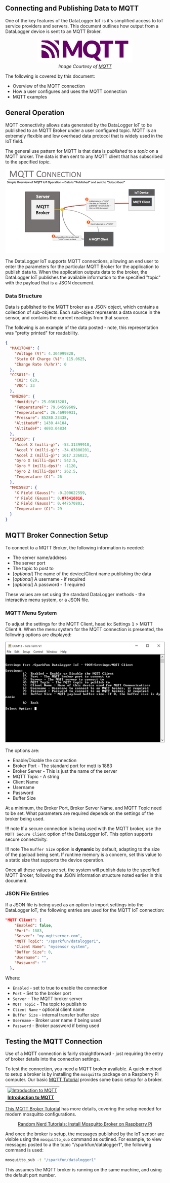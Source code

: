 ## Connecting and Publishing Data to MQTT

One of the key features of the DataLogger IoT is it's simplified access to IoT service providers and servers. This document outlines how output from a DataLogger device is sent to an MQTT Broker.

<div style="text-align: center">
  <a href="https://mqtt.org/"><img src="../assets/MQTT_Logo.png" width="300" length="300" alt="MQTT Logo"></a>
  <br />
  <i>Image Courtesy of <a href="https://mqtt.org/">MQTT</a></i>
</div>

The following is covered by this document:

* Overview of the MQTT connection
* How a user configures and uses the MQTT connection
* MQTT examples




## General Operation

MQTT connectivity allows data generated by the DataLogger IoT to be published to an MQTT Broker under a user configured topic. MQTT is an extremely flexible and low overhead data protocol that is widely used in the IoT field.

The general use pattern for MQTT is that data is *published* to a *topic* on a MQTT broker. The data is then sent to any MQTT client that has subscribed to the specified *topic*.

<div style="text-align: center">
  <a href="../assets/iot_mqtt_overview.png"><img src="../assets/iot_mqtt_overview.png" alt="MQTT Overview"></a>
</div>

The DataLogger IoT supports MQTT connections, allowing an end user to enter the parameters for the particular MQTT Broker for the application to publish data to. When the application outputs data to the broker, the DataLogger IoT publishes the available information to the specified "topic" with the payload that is a JSON document.




### Data Structure

Data is published to the MQTT broker as a JSON object, which contains a collection of sub-objects. Each sub-object represents a data source in the sensor, and contains the current readings from that source.

The following is an example of the data posted - note, this representation was "pretty printed" for readability.

```json
{
  "MAX17048": {
    "Voltage (V)": 4.304999828,
    "State Of Charge (%)": 115.0625,
    "Change Rate (%/hr)": 0
  },
  "CCS811": {
    "CO2": 620,
    "VOC": 33
  },
  "BME280": {
    "Humidity": 25.03613281,
    "TemperatureF": 79.64599609,
    "TemperatureC": 26.46999931,
    "Pressure": 85280.23438,
    "AltitudeM": 1430.44104,
    "AltitudeF": 4693.04834
  },
  "ISM330": {
    "Accel X (milli-g)": -53.31399918,
    "Accel Y (milli-g)": -34.03800201,
    "Accel Z (milli-g)": 1017.236023,
    "Gyro X (milli-dps)": 542.5,
    "Gyro Y (milli-dps)": -1120,
    "Gyro Z (milli-dps)": 262.5,
    "Temperature (C)": 26
  },
  "MMC5983": {
    "X Field (Gauss)": -0.200622559,
    "Y Field (Gauss)": 0.076416016,
    "Z Field (Gauss)": 0.447570801,
    "Temperature (C)": 29
  }
}
```



## MQTT Broker Connection Setup

To connect to a MQTT Broker, the following information is needed:

* The server name/address
* The server port
* The topic to post to
* [*optional*] The name of the device/Client name publishing the data
* [*optional*] A username - if required
* [*optional*] A password - if required

These values are set using the standard DataLogger methods - the interactive menu system, or a JSON file.




### MQTT Menu System

To adjust the settings for the MQTT Client, head to: Settings <kbd>1</kbd> > MQTT Client <kbd>9</kbd>. When the menu system for the MQTT connection is presented, the following options are displayed:

<div style="text-align: center">
  <a href="../assets/SparkFun_Datalogger_IoT_MQTT_Client_Menu.JPG"><img src="../assets/SparkFun_Datalogger_IoT_MQTT_Client_Menu.JPG" alt="MQTT Menu"></a>
</div>

The options are:

* Enable/Disable the connection
* Broker Port - The standard port for mqtt is 1883
* Broker Server - This is just the name of the server
* MQTT Topic - A string
* Client Name
* Username
* Password
* Buffer Size

At a minimum, the Broker Port, Broker Server Name, and MQTT Topic need to be set. What parameters are required depends on the settings of the broker being used.

!!! note
    If a secure connection is being used with the MQTT broker, use the `MQTT Secure Client` option of the DataLogger IoT. This option supports secure connectivity.

!!! note
    The `Buffer Size` option is **dynamic** by default, adapting to the size of the payload being sent. If runtime memory is a concern, set this value to a static size that supports the device operation.

Once all these values are set, the system will publish data to the specified MQTT Broker, following the JSON information structure noted earlier in this document.




### JSON File Entries

If a JSON file is being used as an option to import settings into the DataLogger IoT, the following entries are used for the MQTT IoT connection:

```json
"MQTT Client": {
    "Enabled": false,
    "Port": 1883,
    "Server": "my-mqttserver.com",
    "MQTT Topic": "/sparkfun/datalogger1",
    "Client Name": "mysensor system",
    "Buffer Size": 0,
    "Username": "",
    "Password": ""
  },
```

Where:

* `Enabled` - set to true to enable the connection
* `Port` - Set to the broker port
* `Server` - The MQTT broker server
* `MQTT Topic` - The topic to publish to
* `Client Name` - optional client name
* `Buffer Size` - internal transfer buffer size
* `Username` - Broker user name if being used
* `Password` - Broker password if being used

## Testing the MQTT Connection

Use of a MQTT connection is fairly straightforward - just requiring the entry of broker details into the connection settings.

To test the connection, you need a MQTT broker available. A quick method to setup a broker is by installing the `mosquitto` package on a Raspberry Pi computer. Our basic [MQTT Tutorial](https://learn.sparkfun.com/tutorials/introduction-to-mqtt) provides some basic setup for a broker.

<div style="text-align: center">
  <table>
    <tr>
     <td>
     <div style="text-align: center"><a href="https://learn.sparkfun.com/tutorials/introduction-to-mqtt"><img src="https://cdn.sparkfun.com/assets/learn_tutorials/8/2/7/mqtt-explanation2.png" alt="Introduction to MQTT" title="Introduction to MQTT"></a>
     </div>
    </td>
    </tr>
    <tr>
      <td><div style="text-align: left"><b><a href="https://learn.sparkfun.com/tutorials/introduction-to-mqtt">Introduction to MQTT</a></b></div></td>
    </tr>
  </table>
</div>

[This MQTT Broker Tutorial](https://randomnerdtutorials.com/how-to-install-mosquitto-broker-on-raspberry-pi/) has more details, covering the setup needed for modern mosquitto configurations.

<div style="text-align: center"><a href="https://randomnerdtutorials.com/how-to-install-mosquitto-broker-on-raspberry-pi/" target="mosquitto_broker" class="md-button">Random Nerd Tutorials: Install Mosquitto Broker on Raspberry Pi</a></div>

And once the broker is setup, the messages published by the IoT sensor are visible using the `mosquitto_sub` command as outlined. For example, to view messages posted to a the topic "/sparkfun/datalogger1", the following command is used:

```sh
mosquitto_sub -t "/sparkfun/datalogger1"
```

This assumes the MQTT broker is running on the same machine, and using the default port number.
